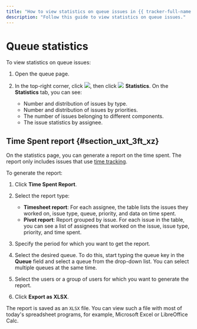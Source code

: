 ```yaml
---
title: "How to view statistics on queue issues in {{ tracker-full-name }}"
description: "Follow this guide to view statistics on queue issues."
---
```


# Queue statistics

To view statistics on queue issues:

1. Open the queue page.

1. In the top-right corner, click ![](../../_assets/tracker/svg/actions.svg), then click ![](../../_assets/tracker/svg/statistic.svg)&nbsp;**Statistics**.
   On the **Statistics** tab, you can see:

   - Number and distribution of issues by type.
   - Number and distribution of issues by priorities.
   - The number of issues belonging to different components.
   - The issue statistics by assignee.


## Time Spent report {#section_uxt_3ft_xz}

On the statistics page, you can generate a report on the time spent. The report only includes issues that use [time tracking](../user/time-spent.md).

To generate the report:

1. Click **Time Spent Report**.

1. Select the report type:
   - **Timesheet report**: For each assignee, the table lists the issues they worked on, issue type, queue, priority, and data on time spent.
   - **Pivot report**: Report grouped by issue. For each issue in the table, you can see a list of assignees that worked on the issue, issue type, priority, and time spent.

1. Specify the period for which you want to get the report.

1. Select the desired queue. To do this, start typing the queue key in the **Queue** field and select a queue from the drop-down list. You can select multiple queues at the same time.

1. Select the users or a group of users for which you want to generate the report.

1. Click **Export as XLSX**.


The report is saved as an `XLSX` file. You can view such a file with most of today's spreadsheet programs, for example, Microsoft Excel or LibreOffice Calc.
